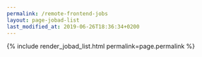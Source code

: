 ```yaml
---
permalink: /remote-frontend-jobs
layout: page-jobad-list
last_modified_at: 2019-06-26T18:36:34+0200
---
```

{% include render_jobad_list.html permalink=page.permalink %}
